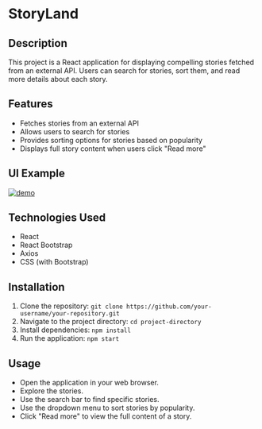 # StoryLand

## Description

This project is a React application for displaying compelling stories fetched from an external API. Users can search for stories, sort them, and read more details about each story.

## Features

- Fetches stories from an external API
- Allows users to search for stories
- Provides sorting options for stories based on popularity
- Displays full story content when users click "Read more"

## UI Example

<div ><a href="https://ibb.co/3hSwRYr"><img src="https://i.ibb.co/Yjf60TR/demo.png" alt="demo" border="0" /></a>
</div>

## Technologies Used

- React
- React Bootstrap
- Axios
- CSS (with Bootstrap)

## Installation

1. Clone the repository: `git clone https://github.com/your-username/your-repository.git`
2. Navigate to the project directory: `cd project-directory`
3. Install dependencies: `npm install`
4. Run the application: `npm start`

## Usage

- Open the application in your web browser.
- Explore the stories.
- Use the search bar to find specific stories.
- Use the dropdown menu to sort stories by popularity.
- Click "Read more" to view the full content of a story.


